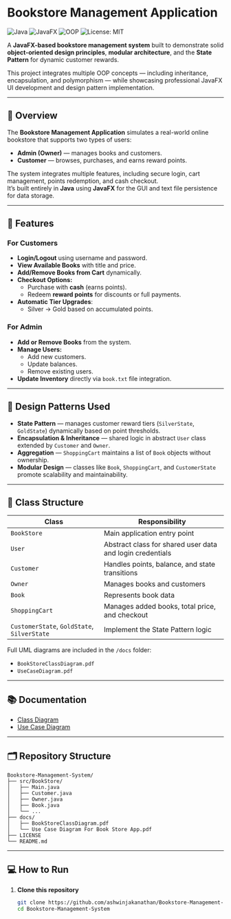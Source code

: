 # Bookstore Management Application

![Java](https://img.shields.io/badge/Language-Java-blue)
![JavaFX](https://img.shields.io/badge/Framework-JavaFX-green)
![OOP](https://img.shields.io/badge/Concepts-OOP%20%7C%20State%20Pattern-orange)
![License: MIT](https://img.shields.io/badge/License-MIT-yellow)

A **JavaFX-based bookstore management system** built to demonstrate solid **object-oriented design principles**, **modular architecture**, and the **State Pattern** for dynamic customer rewards.

This project integrates multiple OOP concepts — including inheritance, encapsulation, and polymorphism — while showcasing professional JavaFX UI development and design pattern implementation.


---

## 🧭 Overview

The **Bookstore Management Application** simulates a real-world online bookstore that supports two types of users:
- **Admin (Owner)** — manages books and customers.
- **Customer** — browses, purchases, and earns reward points.

The system integrates multiple features, including secure login, cart management, points redemption, and cash checkout.  
It’s built entirely in **Java** using **JavaFX** for the GUI and text file persistence for data storage.

---

## 🎯 Features

### For Customers
- **Login/Logout** using username and password.
- **View Available Books** with title and price.
- **Add/Remove Books from Cart** dynamically.
- **Checkout Options:**
  - Purchase with **cash** (earns points).
  - Redeem **reward points** for discounts or full payments.
- **Automatic Tier Upgrades**:
  - Silver → Gold based on accumulated points.

### For Admin
- **Add or Remove Books** from the system.
- **Manage Users:**
  - Add new customers.
  - Update balances.
  - Remove existing users.
- **Update Inventory** directly via `book.txt` file integration.

---

## 🧩 Design Patterns Used

- **State Pattern** — manages customer reward tiers (`SilverState`, `GoldState`) dynamically based on point thresholds.  
- **Encapsulation & Inheritance** — shared logic in abstract `User` class extended by `Customer` and `Owner`.  
- **Aggregation** — `ShoppingCart` maintains a list of `Book` objects without ownership.  
- **Modular Design** — classes like `Book`, `ShoppingCart`, and `CustomerState` promote scalability and maintainability.

---

## 🧱 Class Structure

| Class | Responsibility |
|-------|----------------|
| `BookStore` | Main application entry point |
| `User` | Abstract class for shared user data and login credentials |
| `Customer` | Handles points, balance, and state transitions |
| `Owner` | Manages books and customers |
| `Book` | Represents book data |
| `ShoppingCart` | Manages added books, total price, and checkout |
| `CustomerState`, `GoldState`, `SilverState` | Implement the State Pattern logic |

Full UML diagrams are included in the `/docs` folder:
- `BookStoreClassDiagram.pdf`
- `UseCaseDiagram.pdf`

---

   ## 📚 Documentation
- [Class Diagram](./docs/BookStoreClassDiagram.pdf)
- [Use Case Diagram](./docs/Use%20Case%20Diagram%20For%20Book%20Store%20App.pdf)

---

## 🗂️ Repository Structure
```
Bookstore-Management-System/
├── src/BookStore/
│   ├── Main.java
│   ├── Customer.java
│   ├── Owner.java
│   ├── Book.java
│   └── ...
├── docs/
│   ├── BookStoreClassDiagram.pdf
│   └── Use Case Diagram For Book Store App.pdf
├── LICENSE
└── README.md
```
---

## 💻 How to Run

1. **Clone this repository**
   ```bash
   git clone https://github.com/ashwinjakanathan/Bookstore-Management-System.git
   cd Bookstore-Management-System
